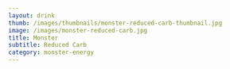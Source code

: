```yaml
---
layout: drink
thumb: /images/thumbnails/monster-reduced-carb-thumbnail.jpg
image: /images/monster-reduced-carb.jpg
title: Monster
subtitle: Reduced Carb
category: monster-energy
---
```


